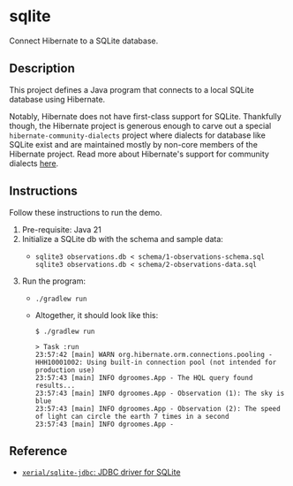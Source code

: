 # sqlite

Connect Hibernate to a SQLite database.


## Description

This project defines a Java program that connects to a local SQLite database using Hibernate.

Notably, Hibernate does not have first-class support for SQLite. Thankfully though, the Hibernate project is generous
enough to carve out a special `hibernate-community-dialects` project where dialects for database like SQLite
exist and are maintained mostly by non-core members of the Hibernate project. Read more about Hibernate's support for
community dialects [here](https://github.com/hibernate/hibernate-orm/blob/main/dialects.adoc#community-dialects).


## Instructions

Follow these instructions to run the demo.

1. Pre-requisite: Java 21
2. Initialize a SQLite db with the schema and sample data:
   * ```shell
     sqlite3 observations.db < schema/1-observations-schema.sql
     sqlite3 observations.db < schema/2-observations-data.sql
     ```
3. Run the program:
   * ```shell
     ./gradlew run
     ```
   * Altogether, it should look like this:
     ```text
     $ ./gradlew run
     
     > Task :run
     23:57:42 [main] WARN org.hibernate.orm.connections.pooling - HHH10001002: Using built-in connection pool (not intended for production use)
     23:57:43 [main] INFO dgroomes.App - The HQL query found results...
     23:57:43 [main] INFO dgroomes.App - Observation (1): The sky is blue
     23:57:43 [main] INFO dgroomes.App - Observation (2): The speed of light can circle the earth 7 times in a second
     23:57:43 [main] INFO dgroomes.App -
     ```


## Reference

* [`xerial/sqlite-jdbc`: JDBC driver for SQLite](https://github.com/xerial/sqlite-jdbc)
